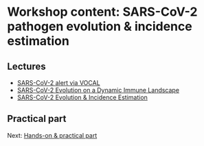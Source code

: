 # Workshop content: SARS-CoV-2 pathogen evolution & incidence estimation

## Lectures

* [SARS-CoV-2 alert via VOCAL](https://docs.google.com/presentation/d/1g-vsNZzWXLjBFOBBJbrUaZvN61klYUnjMJfFFVKMBx0/edit?usp=sharing)
* [SARS-CoV-2 Evolution on a Dynamic Immune Landscape](https://docs.google.com/presentation/d/12r0U-9jIzED0OahZcKxEJgegxWlzVdSaPHWj8h3keLo/edit?usp=sharing)
* [SARS-CoV-2 Evolution & Incidence Estimation](https://docs.google.com/presentation/d/1xQ_FW3GTST7qVq7mnT28ZGXiyvSZHbZgATMZyV5k17o/edit?usp=sharing)

## Practical part

Next: [Hands-on & practical part](hands-on_1_setup.md)
